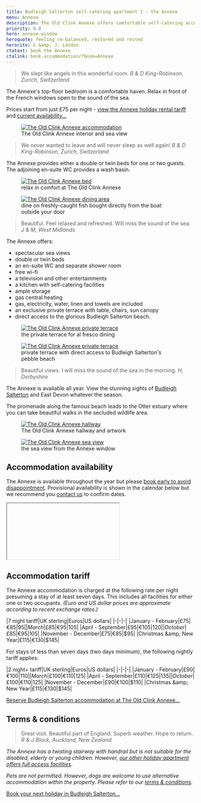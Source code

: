 ```yaml
---
title: Budleigh Salterton self-catering apartment 1 - the Annexe
menu: Annexe
description: The Old Clink Annexe offers comfortable self-catering accommodation for one or two people. The private terrace provides direct access to Budleigh Salterton beach.
priority: 0.8
hero: annexe-window
heroquote: feeling re-balanced, restored and rested
herocite: G &amp; J, London
ctatext: book the Annexe
ctalink: book-accommodation/?book=Annexe
---
```


> We slept like angels in this wonderful room.
<cite>B &amp; D King-Robinson, Zurich, Switzerland</cite>

The Annexe's top-floor bedroom is a comfortable haven. Relax in front of the French windows open to the sound of the sea.

Prices start from just £75 per night - [view the Annexe holiday rental tariff](#accommodation-tariff) and [current availability&hellip;](#accommodation-availability)

<figure>

  <a href="[root]images/annexe-bedroom-1.jpg" class="progressive replace">
    <img src="[root]images/preview/annexe-bedroom-1.jpg" alt="The Old Clink Annexe accommodation" class="preview" />
  </a>

  <figcaption>The Old Clink Annexe interior and sea view</figcaption>

</figure>

> We never wanted to leave and will never sleep as well again!
<cite>B &amp; D King-Robinson, Zurich, Switzerland</cite>

The Annexe provides either a double or twin beds for one or two guests. The adjoining en-suite WC provides a wash basin.

<figure>

  <a href="[root]images/annexe-bed-1.jpg" class="progressive replace">
    <img src="[root]images/preview/annexe-bed-1.jpg" alt="The Old Clink Annexe bed" class="preview" />
  </a>

  <figcaption>relax in comfort at The Old Clink Annexe</figcaption>

</figure>

<figure>

  <a href="[root]images/annexe-dining-1.jpg" class="progressive replace">
    <img src="[root]images/preview/annexe-dining-1.jpg" alt="The Old Clink Annexe dining area" class="preview" />
  </a>

  <figcaption>dine on freshly-caught fish bought directly from the boat outside your door</figcaption>

</figure>

> Beautiful. Feel relaxed and refreshed. Will miss the sound of the sea.
<cite>J &amp; M, West Midlands</cite>

The Annexe offers:

* spectacular sea views
* double or twin beds
* an en-suite WC and separate shower room
* free wi-fi
* a television and other entertainments
* a kitchen with self-catering facilities
* ample storage
* gas central heating
* gas, electricity, water, linen and towels are included
* an exclusive private terrace with table, chairs, sun canopy
* direct access to the glorious Budleigh Salterton beach.

<figure>

  <a href="[root]images/annexe-terrace-3.jpg" class="progressive replace">
    <img src="[root]images/preview/annexe-terrace-3.jpg" alt="The Old Clink Annexe private terrace" class="preview" />
  </a>

  <figcaption>the private terrace for al fresco dining</figcaption>

</figure>

<figure>

  <a href="[root]images/annexe-terrace-1.jpg" class="progressive replace">
    <img src="[root]images/preview/annexe-terrace-1.jpg" alt="The Old Clink Annexe private terrace" class="preview" />
  </a>

  <figcaption>private terrace with direct access to Budleigh Salterton's pebble beach</figcaption>

</figure>

> Beautiful views. I will miss the sound of the sea in the morning.
<cite>H, Derbyshire</cite>

The Annexe is available all year. View the stunning sights of [Budleigh Salterton]([root]about-budleigh-salterton/) and East Devon whatever the season.

The promenade along the famous beach leads to the Otter estuary where you can take beautiful walks in the secluded wildlife area.

<figure>

  <a href="[root]images/annexe-hall-1.jpg" class="progressive replace">
    <img src="[root]images/preview/annexe-hall-1.jpg" alt="The Old Clink Annexe hallway" class="preview" />
  </a>

  <figcaption>The Old Clink Annexe hallway and artwork</figcaption>

</figure>

<figure>

  <a href="[root]images/annexe-view-1.jpg" class="progressive replace">
    <img src="[root]images/preview/annexe-view-1.jpg" alt="The Old Clink Annexe sea view" class="preview" />
  </a>

  <figcaption>the sea view from the Annexe window</figcaption>

</figure>


## Accommodation availability
The Annexe is available throughout the year but please [book early to avoid disappointment]([root]book-accommodation/?book=Annexe). Provisional availability is shown in the calendar below but we recommend you [contact us]([root]book-accommodation/?book=Annexe) to confirm dates.

<iframe data-src="https://calendar.google.com/calendar/embed?showTitle=0&amp;showPrint=0&amp;showCalendars=0&amp;showTz=0&amp;height=280&amp;wkst=7&amp;bgcolor=%23FFFFFF&amp;src=akc9ib5osil9f7612dgcnkrqn4sof5jl%40import.calendar.google.com&amp;color=%23B1440E&amp;ctz=Europe%2FLondon" scrolling="no" class="iframe load"></iframe>


## Accommodation tariff
The Annexe accommodation is charged at the following rate per night presuming a stay of at least seven days. This includes all facilities for either one or two occupants. _(Euro and US dollar prices are approximate according to recent exchange rates.)_

|7 night tariff|UK sterling|Euros|US dollars|
|-|-|-|
|January - February|£75|€85|$95|
|March|£85|€95|$105|
|April - September|£95|€105|$120|
|October|£85|€95|$105|
|November - December|£75|€85|$95|
|Christmas &amp; New Year|£115|€130|$145|


For stays of less than seven days (two days minimum), the following nightly tariff applies:

|2 night+ tariff|UK sterling|Euros|US dollars|
|-|-|-|
|January - February|£90|€100|$110|
|March|£100|€110|$125|
|April - September|£110|€125|$135|
|October|£100|€110|$125|
|November - December|£90|€100|$110|
|Christmas &amp; New Year|£115|€130|$145|

[Reserve Budleigh Salterton accommodation at The Old Clink Annexe&hellip;]([root]book-accommodation/?book=Annexe)


## Terms &amp; conditions

> Great visit. Beautiful part of England. Superb weather. Hope to return.
<cite>R &amp; J Block, Auckland, New Zealand</cite>

_The Annexe has a twisting stairway with handrail but is not suitable for the disabled, elderly or young children. However, [our other holiday apartment offers full access facilities]([root]apartment-2-flat/)._

_Pets are not permitted. However, dogs are welcome to use alternative accommodation within the property. Please refer to our [terms &amp; conditions]([root]book-accommodation/terms/)._

[Book your next holiday in Budleigh Salterton&hellip;]([root]book-accommodation/?book=Annexe)
